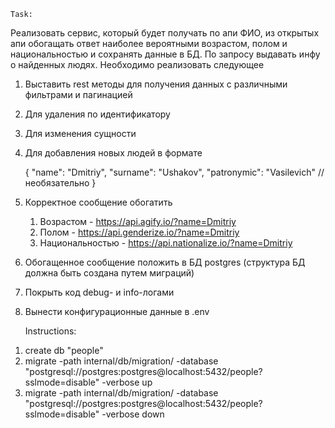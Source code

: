     Task:
Реализовать сервис, который будет получать по апи ФИО, из открытых апи обогащать
ответ наиболее вероятными возрастом, полом и национальностью и сохранять данные в
БД. По запросу выдавать инфу о найденных людях. Необходимо реализовать следующее
1. Выставить rest методы для получения данных с различными фильтрами и пагинацией
2. Для удаления по идентификатору
3. Для изменения сущности
4. Для добавления новых людей в формате

   {
         "name": "Dmitriy",
         "surname": "Ushakov",
         "patronymic": "Vasilevich" // необязательно
   }

2. Корректное сообщение обогатить
   1. Возрастом - https://api.agify.io/?name=Dmitriy
   2. Полом - https://api.genderize.io/?name=Dmitriy
   3. Национальностью - https://api.nationalize.io/?name=Dmitriy
3. Обогащенное сообщение положить в БД postgres (структура БД должна быть создана
   путем миграций)
4. Покрыть код debug- и info-логами
5. Вынести конфигурационные данные в .env 

    Instructions:
1) create db "people"
2) migrate -path internal/db/migration/ -database "postgresql://postgres:postgres@localhost:5432/people?sslmode=disable" -verbose up
3) migrate -path internal/db/migration/ -database "postgresql://postgres:postgres@localhost:5432/people?sslmode=disable" -verbose down